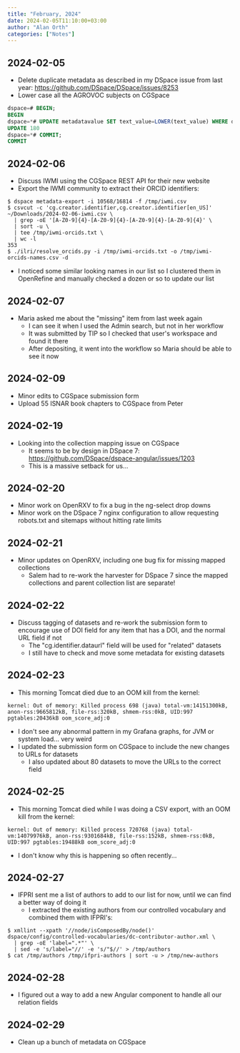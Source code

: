 ```yaml
---
title: "February, 2024"
date: 2024-02-05T11:10:00+03:00
author: "Alan Orth"
categories: ["Notes"]
---
```


## 2024-02-05

- Delete duplicate metadata as described in my DSpace issue from last year: https://github.com/DSpace/DSpace/issues/8253
- Lower case all the AGROVOC subjects on CGSpace

<!--more-->

```sql
dspace=# BEGIN;
BEGIN
dspace=*# UPDATE metadatavalue SET text_value=LOWER(text_value) WHERE dspace_object_id IN (SELECT uuid FROM item) AND metadata_field_id=187 AND text_value ~ '[[:upper:]]';
UPDATE 180
dspace=*# COMMIT;
COMMIT
```

## 2024-02-06

- Discuss IWMI using the CGSpace REST API for their new website
- Export the IWMI community to extract their ORCID identifiers:

```console
$ dspace metadata-export -i 10568/16814 -f /tmp/iwmi.csv
$ csvcut -c 'cg.creator.identifier,cg.creator.identifier[en_US]' ~/Downloads/2024-02-06-iwmi.csv \
  | grep -oE '[A-Z0-9]{4}-[A-Z0-9]{4}-[A-Z0-9]{4}-[A-Z0-9]{4}' \
  | sort -u \
  | tee /tmp/iwmi-orcids.txt \
  | wc -l
353
$ ./ilri/resolve_orcids.py -i /tmp/iwmi-orcids.txt -o /tmp/iwmi-orcids-names.csv -d
```

- I noticed some similar looking names in our list so I clustered them in OpenRefine and manually checked a dozen or so to update our list

## 2024-02-07

- Maria asked me about the "missing" item from last week again
  - I can see it when I used the Admin search, but not in her workflow
  - It was submitted by TIP so I checked that user's workspace and found it there
  - After depositing, it went into the workflow so Maria should be able to see it now

## 2024-02-09

- Minor edits to CGSpace submission form
- Upload 55 ISNAR book chapters to CGSpace from Peter

## 2024-02-19

- Looking into the collection mapping issue on CGSpace
  - It seems to be by design in DSpace 7: https://github.com/DSpace/dspace-angular/issues/1203
  - This is a massive setback for us...

## 2024-02-20

- Minor work on OpenRXV to fix a bug in the ng-select drop downs
- Minor work on the DSpace 7 nginx configuration to allow requesting robots.txt and sitemaps without hitting rate limits

## 2024-02-21

- Minor updates on OpenRXV, including one bug fix for missing mapped collections
  - Salem had to re-work the harvester for DSpace 7 since the mapped collections and parent collection list are separate!

## 2024-02-22

- Discuss tagging of datasets and re-work the submission form to encourage use of DOI field for any item that has a DOI, and the normal URL field if not
  - The "cg.identifier.dataurl" field will be used for "related" datasets
  - I still have to check and move some metadata for existing datasets

## 2024-02-23

- This morning Tomcat died due to an OOM kill from the kernel:

```console
kernel: Out of memory: Killed process 698 (java) total-vm:14151300kB, anon-rss:9665812kB, file-rss:320kB, shmem-rss:0kB, UID:997 pgtables:20436kB oom_score_adj:0
```

- I don't see any abnormal pattern in my Grafana graphs, for JVM or system load... very weird
- I updated the submission form on CGSpace to include the new changes to URLs for datasets
  - I also updated about 80 datasets to move the URLs to the correct field

## 2024-02-25

- This morning Tomcat died while I was doing a CSV export, with an OOM kill from the kernel:

```console
kernel: Out of memory: Killed process 720768 (java) total-vm:14079976kB, anon-rss:9301684kB, file-rss:152kB, shmem-rss:0kB, UID:997 pgtables:19488kB oom_score_adj:0
```

- I don't know why this is happening so often recently...

## 2024-02-27

- IFPRI sent me a list of authors to add to our list for now, until we can find a better way of doing it
  - I extracted the existing authors from our controlled vocabulary and combined them with IFPRI's:

```console
$ xmllint --xpath '//node/isComposedBy/node()' dspace/config/controlled-vocabularies/dc-contributor-author.xml \
  | grep -oE 'label=".*"' \
  | sed -e 's/label="//' -e 's/"$//' > /tmp/authors
$ cat /tmp/authors /tmp/ifpri-authors | sort -u > /tmp/new-authors
```

## 2024-02-28

- I figured out a way to add a new Angular component to handle all our relation fields

## 2024-02-29

- Clean up a bunch of metadata on CGSpace

<!-- vim: set sw=2 ts=2: -->
